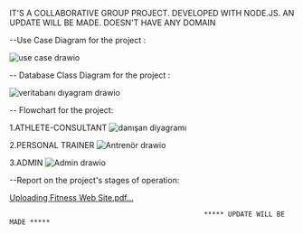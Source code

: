 IT'S A COLLABORATIVE GROUP PROJECT. DEVELOPED WITH NODE.JS. AN UPDATE WILL BE MADE. DOESN'T HAVE ANY DOMAIN
                                                    

--Use Case Diagram for the project :

![use case drawio](https://github.com/YusufAtti/FitnessWebSite/assets/158186024/f7cada21-1c39-404c-b6bc-566a40dc301f)



-- Database Class Diagram for the project :

![veritabanı dıyagram drawio](https://github.com/YusufAtti/FitnessWebSite/assets/158186024/93914362-9f6c-4d2b-97fa-023c3e48fdca)



-- Flowchart for the project:

1.ATHLETE-CONSULTANT
![danışan diyagramı](https://github.com/YusufAtti/FitnessWebSite/assets/158186024/c1339c0d-9f43-46f2-acee-f11d0e09d610)


2.PERSONAL TRAINER
![Antrenör drawio](https://github.com/YusufAtti/FitnessWebSite/assets/158186024/1ff6825d-4b65-4dfb-a425-baf7253c4ae9)


3.ADMIN
![Admin drawio](https://github.com/YusufAtti/FitnessWebSite/assets/158186024/93ab3534-9d6b-4fbe-828d-b4e56b229c01)





--Report on the project's stages of operation:

[Uploading Fitness Web Site.pdf…]()


















                                                    
                                                    ***** UPDATE WILL BE MADE *****
